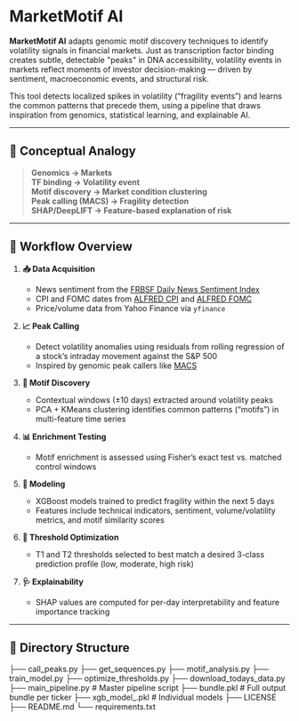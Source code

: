 # MarketMotif AI

**MarketMotif AI** adapts genomic motif discovery techniques to identify volatility signals in financial markets. Just as transcription factor binding creates subtle, detectable "peaks" in DNA accessibility, volatility events in markets reflect moments of investor decision-making — driven by sentiment, macroeconomic events, and structural risk.

This tool detects localized spikes in volatility (“fragility events”) and learns the common patterns that precede them, using a pipeline that draws inspiration from genomics, statistical learning, and explainable AI.

---

## 🧠 Conceptual Analogy

> **Genomics → Markets**  
> **TF binding → Volatility event**  
> **Motif discovery → Market condition clustering**  
> **Peak calling (MACS) → Fragility detection**  
> **SHAP/DeepLIFT → Feature-based explanation of risk**

---

## 🔁 Workflow Overview

1. **📥 Data Acquisition**
   - News sentiment from the [FRBSF Daily News Sentiment Index](https://www.frbsf.org/research-and-insights/data-and-indicators/daily-news-sentiment-index/)
   - CPI and FOMC dates from [ALFRED CPI](https://alfred.stlouisfed.org/release/downloaddates?rid=10) and [ALFRED FOMC](https://alfred.stlouisfed.org/release/downloaddates?rid=101)
   - Price/volume data from Yahoo Finance via `yfinance`

2. **📈 Peak Calling**
   - Detect volatility anomalies using residuals from rolling regression of a stock’s intraday movement against the S&P 500
   - Inspired by genomic peak callers like [MACS](https://doi.org/10.1186/gb-2008-9-9-r137)

3. **🔬 Motif Discovery**
   - Contextual windows (±10 days) extracted around volatility peaks
   - PCA + KMeans clustering identifies common patterns (“motifs”) in multi-feature time series

4. **📊 Enrichment Testing**
   - Motif enrichment is assessed using Fisher’s exact test vs. matched control windows

5. **🧠 Modeling**
   - XGBoost models trained to predict fragility within the next 5 days
   - Features include technical indicators, sentiment, volume/volatility metrics, and motif similarity scores

6. **🎯 Threshold Optimization**
   - T1 and T2 thresholds selected to best match a desired 3-class prediction profile (low, moderate, high risk)

7. **🩺 Explainability**
   - SHAP values are computed for per-day interpretability and feature importance tracking

---

## 📁 Directory Structure

├── call_peaks.py
├── get_sequences.py
├── motif_analysis.py
├── train_model.py
├── optimize_thresholds.py
├── download_todays_data.py
├── main_pipeline.py # Master pipeline script
├── bundle.pkl # Full output bundle per ticker
├── xgb_model_<TICKER>.pkl # Individual models
├── LICENSE
├── README.md
└── requirements.txt
